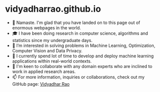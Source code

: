 # vidyadharrao.github.io

- 👋 Namaste. I'm glad that you have landed on to this page out of enormous webpages in the world.  
- 🎓 I have been doing research in computer science, algorithms and statistics since my undergraduate days.
- 💞️ I’m interested in solving problems in Machine Learning, Optimization, Computer Vision and Data Privacy. 
- 🌱 I currently spend lot of time to develop and deploy machine learning applications within real-world contexts.
- 👀 I'm keen to collaborate with any domain experts who are inclined to work in applied research areas. 
- 📫 For more information, inquiries or collaborations, check out my GitHub page: <a href=https://vidyadharrao.github.io/> Vidyadhar Rao </a>
